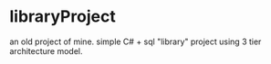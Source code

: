 # libraryProject

an old project of mine.
simple C# + sql "library" project using 3 tier architecture model.

